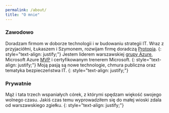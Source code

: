 ```yaml
---
permalink: /about/
title: "O mnie"
---
```


### Zawodowo
Doradzam firmom w doborze technologii i w budowaniu strategii IT. Wraz z przyjaciółmi, Łukaszem i Szymonem, rozwijam firmę doradczą [Protopia](https://ptotopia.tech). 
{: style="text-align: justify;"}
Jestem liderem warszawskiej [grupy Azure](https://www.facebook.com/groups/azureugpl/), Microsoft Azure [MVP](https://mvp.microsoft.com/en-us/PublicProfile/5003117) i certyfikowanym trenerem Microsoft.
{: style="text-align: justify;"}
Moją pasją są nowe technologie, chmura publiczna oraz tematyka bezpieczeństwa IT.
{: style="text-align: justify;"}

### Prywatnie
Mąż i tata trzech wspaniałych córek, z którymi spędzam więkość swojego wolnego czasu. Jakiś czas temu wyprowadziłem się do małej wioski zdala od warszawskiego zgiełku.
{: style="text-align: justify;"}
